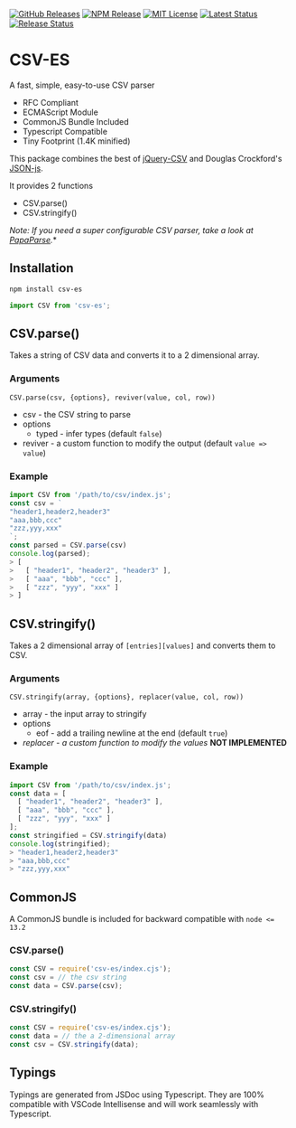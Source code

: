 [![GitHub Releases](https://img.shields.io/github/release/vanillaes/csv-es.svg)](https://github.com/vanillaes/csv-es/releases)
[![NPM Release](https://img.shields.io/npm/v/csv-es.svg)](https://www.npmjs.com/package/csv-es)
[![MIT License](https://img.shields.io/badge/license-MIT-blue.svg)](https://raw.githubusercontent.com/vanillaes/csv-es/master/LICENSE)
[![Latest Status](https://github.com/vanillaes/csv-es/workflows/Latest/badge.svg)](https://github.com/vanillaes/csv-es/actions)
[![Release Status](https://github.com/vanillaes/csv-es/workflows/Release/badge.svg)](https://github.com/vanillaes/csv-es/actions)

# CSV-ES

A fast, simple, easy-to-use CSV parser

- RFC Compliant
- ECMAScript Module
- CommonJS Bundle Included
- Typescript Compatible
- Tiny Footprint (1.4K minified)

This package combines the best of [jQuery-CSV][] and Douglas Crockford's [JSON-js][].

It provides 2 functions

- CSV.parse()
- CSV.stringify()

*Note: If you need a super configurable CSV parser, take a look at [PapaParse][].**

[jQuery-CSV]: https://github.com/typeiii/jquery-csv
[JSON-js]: https://github.com/douglascrockford/JSON-js
[PapaParse]: https://www.papaparse.com/

## Installation

```sh
npm install csv-es
```

```javascript
import CSV from 'csv-es';
```

## CSV.parse()

Takes a string of CSV data and converts it to a 2 dimensional array.

### Arguments

```CSV.parse(csv, {options}, reviver(value, col, row))```

- csv - the CSV string to parse
- options
  - typed - infer types (default `false`)
- reviver - a custom function to modify the output (default `value => value`)

### Example

```javascript
import CSV from '/path/to/csv/index.js';
const csv = `
"header1,header2,header3"
"aaa,bbb,ccc"
"zzz,yyy,xxx"
`;
const parsed = CSV.parse(csv)
console.log(parsed);
> [
>   [ "header1", "header2", "header3" ],
>   [ "aaa", "bbb", "ccc" ],
>   [ "zzz", "yyy", "xxx" ]
> ]
```

## CSV.stringify()

Takes a 2 dimensional array of `[entries][values]` and converts them to CSV.

### Arguments

```CSV.stringify(array, {options}, replacer(value, col, row))```

- array - the input array to stringify
- options
  - eof - add a trailing newline at the end (default `true`)
- *replacer - a custom function to modify the values* **NOT IMPLEMENTED**

### Example

```javascript
import CSV from '/path/to/csv/index.js';
const data = [
  [ "header1", "header2", "header3" ],
  [ "aaa", "bbb", "ccc" ],
  [ "zzz", "yyy", "xxx" ]
];
const stringified = CSV.stringify(data)
console.log(stringified);
> "header1,header2,header3"
> "aaa,bbb,ccc"
> "zzz,yyy,xxx"
```


## CommonJS

A CommonJS bundle is included for backward compatible with `node <= 13.2`

### CSV.parse()

```javascript
const CSV = require('csv-es/index.cjs');
const csv = // the csv string
const data = CSV.parse(csv);
```

### CSV.stringify()

```javascript
const CSV = require('csv-es/index.cjs');
const data = // the a 2-dimensional array
const csv = CSV.stringify(data);
```

## Typings

Typings are generated from JSDoc using Typescript. They are 100% compatible with VSCode Intellisense and will work seamlessly with Typescript.